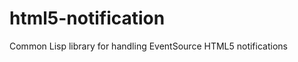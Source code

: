 html5-notification
==================

Common Lisp library for handling EventSource HTML5 notifications
